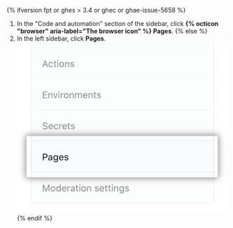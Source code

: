 {% ifversion fpt or ghes > 3.4 or ghec or ghae-issue-5658 %}
1. In the "Code and automation" section of the sidebar, click **{% octicon "browser" aria-label="The browser icon" %} Pages**.
{% else %}
1. In the left sidebar, click **Pages**.
   ![Page tab in the left-hand sidebar](/assets/images/help/pages/pages-tab.png)
{% endif %}
